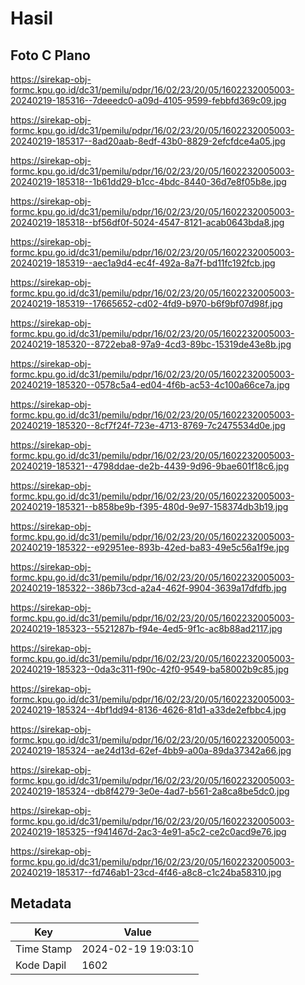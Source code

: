 # Hasil

## Foto C Plano

https://sirekap-obj-formc.kpu.go.id/dc31/pemilu/pdpr/16/02/23/20/05/1602232005003-20240219-185316--7deeedc0-a09d-4105-9599-febbfd369c09.jpg

https://sirekap-obj-formc.kpu.go.id/dc31/pemilu/pdpr/16/02/23/20/05/1602232005003-20240219-185317--8ad20aab-8edf-43b0-8829-2efcfdce4a05.jpg

https://sirekap-obj-formc.kpu.go.id/dc31/pemilu/pdpr/16/02/23/20/05/1602232005003-20240219-185318--1b61dd29-b1cc-4bdc-8440-36d7e8f05b8e.jpg

https://sirekap-obj-formc.kpu.go.id/dc31/pemilu/pdpr/16/02/23/20/05/1602232005003-20240219-185318--bf56df0f-5024-4547-8121-acab0643bda8.jpg

https://sirekap-obj-formc.kpu.go.id/dc31/pemilu/pdpr/16/02/23/20/05/1602232005003-20240219-185319--aec1a9d4-ec4f-492a-8a7f-bd11fc192fcb.jpg

https://sirekap-obj-formc.kpu.go.id/dc31/pemilu/pdpr/16/02/23/20/05/1602232005003-20240219-185319--17665652-cd02-4fd9-b970-b6f9bf07d98f.jpg

https://sirekap-obj-formc.kpu.go.id/dc31/pemilu/pdpr/16/02/23/20/05/1602232005003-20240219-185320--8722eba8-97a9-4cd3-89bc-15319de43e8b.jpg

https://sirekap-obj-formc.kpu.go.id/dc31/pemilu/pdpr/16/02/23/20/05/1602232005003-20240219-185320--0578c5a4-ed04-4f6b-ac53-4c100a66ce7a.jpg

https://sirekap-obj-formc.kpu.go.id/dc31/pemilu/pdpr/16/02/23/20/05/1602232005003-20240219-185320--8cf7f24f-723e-4713-8769-7c2475534d0e.jpg

https://sirekap-obj-formc.kpu.go.id/dc31/pemilu/pdpr/16/02/23/20/05/1602232005003-20240219-185321--4798ddae-de2b-4439-9d96-9bae601f18c6.jpg

https://sirekap-obj-formc.kpu.go.id/dc31/pemilu/pdpr/16/02/23/20/05/1602232005003-20240219-185321--b858be9b-f395-480d-9e97-158374db3b19.jpg

https://sirekap-obj-formc.kpu.go.id/dc31/pemilu/pdpr/16/02/23/20/05/1602232005003-20240219-185322--e92951ee-893b-42ed-ba83-49e5c56a1f9e.jpg

https://sirekap-obj-formc.kpu.go.id/dc31/pemilu/pdpr/16/02/23/20/05/1602232005003-20240219-185322--386b73cd-a2a4-462f-9904-3639a17dfdfb.jpg

https://sirekap-obj-formc.kpu.go.id/dc31/pemilu/pdpr/16/02/23/20/05/1602232005003-20240219-185323--5521287b-f94e-4ed5-9f1c-ac8b88ad2117.jpg

https://sirekap-obj-formc.kpu.go.id/dc31/pemilu/pdpr/16/02/23/20/05/1602232005003-20240219-185323--0da3c311-f90c-42f0-9549-ba58002b9c85.jpg

https://sirekap-obj-formc.kpu.go.id/dc31/pemilu/pdpr/16/02/23/20/05/1602232005003-20240219-185324--4bf1dd94-8136-4626-81d1-a33de2efbbc4.jpg

https://sirekap-obj-formc.kpu.go.id/dc31/pemilu/pdpr/16/02/23/20/05/1602232005003-20240219-185324--ae24d13d-62ef-4bb9-a00a-89da37342a66.jpg

https://sirekap-obj-formc.kpu.go.id/dc31/pemilu/pdpr/16/02/23/20/05/1602232005003-20240219-185324--db8f4279-3e0e-4ad7-b561-2a8ca8be5dc0.jpg

https://sirekap-obj-formc.kpu.go.id/dc31/pemilu/pdpr/16/02/23/20/05/1602232005003-20240219-185325--f941467d-2ac3-4e91-a5c2-ce2c0acd9e76.jpg

https://sirekap-obj-formc.kpu.go.id/dc31/pemilu/pdpr/16/02/23/20/05/1602232005003-20240219-185317--fd746ab1-23cd-4f46-a8c8-c1c24ba58310.jpg


## Metadata

| Key        | Value               |
| ---------- | ------------------- |
| Time Stamp | 2024-02-19 19:03:10 |
| Kode Dapil | 1602                |



